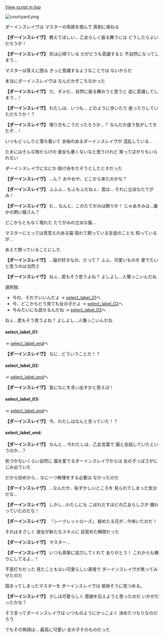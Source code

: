 [View script in lisp](../scripts/10282203.txt)

![courtyard.png](../images/backgrounds/courtyard.png)

ダーインスレイヴは
マスターの両肩を掴んで
真剣に尋ねる

**【ダーインスレイヴ】**
教えてほしい…
乙女らしく振る舞うには
どうしたらよいだろうか！

**【ダーインスレイヴ】**
形は心得ている
だがどうも意識すると
不自然になってしまう…

マスターは答えに困る
きっと意識するようなことでは
ないからだ

本当にダーインスレイヴは
なんだかぎこちなかった

**【ダーインスレイヴ】**
だ、ダメだ…
自然に振る舞おうと思うと
逆に意識してしまう…！

**【ダーインスレイヴ】**
わたしは、いつも…
どのように歩いたり
座ったりしていただろうか！？

**【ダーインスレイヴ】**
喋り方もこうだったろうか…？
なんだか違う気がしてきたぞ…！

いつもどっしりと落ち着いて
余裕のあるダーインスレイヴが
混乱している…

たまにはそんな隙だらけの
彼女も悪くないなと思うけれど
笑ってばかりもいられない

ダーインスレイヴになにか
助け舟をだそうとしたときだった

**【ダーインスレイヴ】**
…ん？
おやおや、どこから来たのかな？

**【ダーインスレイヴ】**
ふふふ…
もふもふだねぇ、君は…
それに立派なたてがみ！

**【ダーインスレイヴ】**
む…
なんと、このたてがみは飾りか！
じゃあきみは…誰かの飼い猫さん？

どこからともなく現れた
たてがみの立派な猫…

マスターにとっては見覚えのある猫
隠れて飼っている生徒のことも
知っているが…

あえて黙っていることにした

**【ダーインスレイヴ】**
…猫が好きなの、だって？
ふふ、可愛いものを
愛でたいと思うのは当然さ

**【ダーインスレイヴ】**
ねぇ…君もそう思うよね？
よしよし…人懐っこいんだね

選択肢:
- 今の、それでいいんだよ → [select_label_01](#select_label_01)へ
- 今、どこからどう見ても女の子だよ → [select_label_02](#select_label_02)へ
- 今みたいにも話せるんだね → [select_label_03](#select_label_03)へ

ねぇ…君もそう思うよね？
よしよし…人懐っこいんだね

#### select_label_01:
 → [select_label_end](#select_label_end)へ

**【ダーインスレイヴ】**
なに…どういうことだ！？

#### select_label_02:
 → [select_label_end](#select_label_end)へ

**【ダーインスレイヴ】**
急になにを言い出すかと思えば！

#### select_label_03:
 → [select_label_end](#select_label_end)へ

**【ダーインスレイヴ】**
今、わたしはなんと言っていた！？

#### select_label_end:

**【ダーインスレイヴ】**
なんと…
今わたしは、乙女言葉で
猫と会話していたというのか…？

気づかないくらい自然に
猫を愛でるダーインスレイヴからは
女の子っぽさがにじみ出ていた

だから初めから…
なに一つ無理をする必要は
なかったのだ

**【ダーインスレイヴ】**
…なんだか、恥ずかしいところを
見られてしまった気分だな…

**【ダーインスレイヴ】**
しかし…わたしにも
こぼれだすほどの乙女らしさが
備わっていたのだな！

**【ダーインスレイヴ】**
『シークレットローズ」
秘めたる花が…今咲いたのだ！

それはまさしく
彼女が新たなスキルに
目覚めた瞬間だった

**【ダーインスレイヴ】**
マスター…

**【ダーインスレイヴ】**
いつも真摯に協力してくれて
ありがとう！
これからも頼りにしてるよ…！

不意打ちだった
見たこともない可愛らしい表情で
ダーインスレイヴが笑ってみせたのだ

固まってしまったマスターを
ダーインスレイヴは
愉快そうに見つめる。

**【ダーインスレイヴ】**
少しは可愛らしく
感謝を伝えようと思ったのだ
いかがだったかな？

そう言ってダーインスレイヴは
いつものようにかっこよく
決めたつもりなのだろう

でもその笑顔は…
最高に可愛い
女の子そのものだった